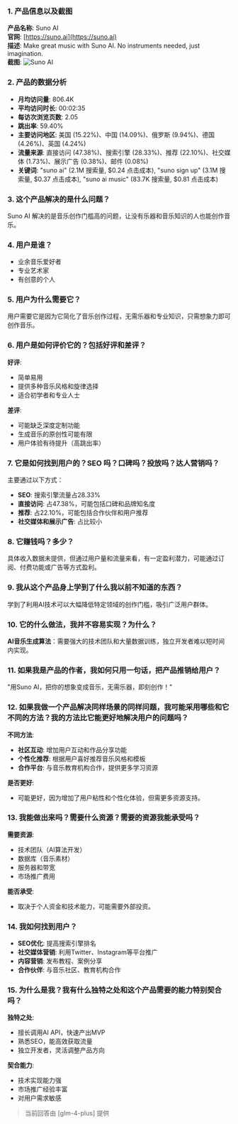 ### 1. 产品信息以及截图

**产品名称**: Suno AI  
**官网**: [https://suno.ai](https://suno.ai)  
**描述**: Make great music with Suno AI. No instruments needed, just imagination.  
**截图**: ![Suno AI](https://cdn-images.toolify.ai/170349902584039382.jpg)

### 2. 产品的数据分析

- **月均访问量**: 806.4K
- **平均访问时长**: 00:02:35
- **每访次浏览页数**: 2.05
- **跳出率**: 59.40%
- **主要访问地区**: 美国 (15.22%)、中国 (14.09%)、俄罗斯 (9.94%)、德国 (4.26%)、英国 (4.24%)
- **流量来源**: 直接访问 (47.38%)、搜索引擎 (28.33%)、推荐 (22.10%)、社交媒体 (1.73%)、展示广告 (0.38%)、邮件 (0.08%)
- **关键词**: "suno ai" (2.1M 搜索量, $0.24 点击成本), "suno sign up" (3.1M 搜索量, $0.37 点击成本), "suno ai music" (83.7K 搜索量, $0.81 点击成本)

### 3. 这个产品解决的是什么问题？

Suno AI 解决的是音乐创作门槛高的问题，让没有乐器和音乐知识的人也能创作音乐。

### 4. 用户是谁？

- 业余音乐爱好者
- 专业艺术家
- 有创意的个人

### 5. 用户为什么需要它？

用户需要它是因为它简化了音乐创作过程，无需乐器和专业知识，只需想象力即可创作音乐。

### 6. 用户是如何评价它的？包括好评和差评？

**好评**:
- 简单易用
- 提供多种音乐风格和旋律选择
- 适合初学者和专业人士

**差评**:
- 可能缺乏深度定制功能
- 生成音乐的原创性可能有限
- 用户体验有待提升（高跳出率）

### 7. 它是如何找到用户的？SEO 吗？口碑吗？投放吗？达人营销吗？

主要通过以下方式：
- **SEO**: 搜索引擎流量占28.33%
- **直接访问**: 占47.38%，可能包括口碑和品牌知名度
- **推荐**: 占22.10%，可能包括合作伙伴和用户推荐
- **社交媒体和展示广告**: 占比较小

### 8. 它赚钱吗？多少？

具体收入数据未提供，但通过用户量和流量来看，有一定盈利潜力，可能通过订阅、付费功能或广告等方式盈利。

### 9. 我从这个产品身上学到了什么我以前不知道的东西？

学到了利用AI技术可以大幅降低特定领域的创作门槛，吸引广泛用户群体。

### 10. 它的什么做法，我并不容易实现？为什么？

**AI音乐生成算法**：需要强大的技术团队和大量数据训练，独立开发者难以短时间内实现。

### 11. 如果我是产品的作者，我如何只用一句话，把产品推销给用户？

"用Suno AI，把你的想象变成音乐，无需乐器，即刻创作！"

### 12. 如果我做一个产品解决同样场景的同样问题，我可能采用哪些和它不同的方法？我的方法比它能更好地解决用户的问题吗？

**不同方法**:
- **社区互动**: 增加用户互动和作品分享功能
- **个性化推荐**: 根据用户喜好推荐音乐风格和模板
- **合作平台**: 与音乐教育机构合作，提供更多学习资源

**是否更好**:
- 可能更好，因为增加了用户粘性和个性化体验，但需更多资源支持。

### 13. 我能做出来吗？需要什么资源？需要的资源我能承受吗？

**需要资源**:
- 技术团队（AI算法开发）
- 数据库（音乐素材）
- 服务器和带宽
- 市场推广费用

**能否承受**:
- 取决于个人资金和技术能力，可能需要外部投资。

### 14. 我如何找到用户？

- **SEO优化**: 提高搜索引擎排名
- **社交媒体营销**: 利用Twitter、Instagram等平台推广
- **内容营销**: 发布教程、案例分享
- **合作伙伴**: 与音乐社区、教育机构合作

### 15. 为什么是我？我有什么独特之处和这个产品需要的能力特别契合吗？

**独特之处**:
- 擅长调用AI API，快速产出MVP
- 熟悉SEO，能高效获取流量
- 独立开发者，灵活调整产品方向

**契合能力**:
- 技术实现能力强
- 市场推广经验丰富
- 对用户需求敏感

> 当前回答由 [glm-4-plus] 提供